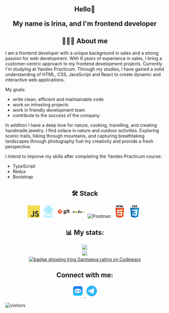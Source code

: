 <h2 align="center">
<p>Hello👋</p>
<p>My name is Irina, and I'm frontend developer</p>
</h2>

<h2 align="center">👨🏼‍💻 About me</h2>
<div>
I am a frontend developer with a unique background in sales and a strong passion for web development. With 6 years of experience in sales, I bring a customer-centric approach to my frontend development projects.
Currently I'm studying at Yandex Practicum. Through my studies, I have gained a solid understanding of HTML, CSS, JavaScript and React to create dynamic and interactive web applications.
</div>

My goals:
* write clean, efficient and maintainable code
* work on intresting projects
* work in friendly development team
* contribute to the success of the company

In addition I have a deep love for nature, cooking, travelling, and creating handmade jewelry. I find solace in nature and outdoor activities. Exploring scenic trails, hiking through mountains, and capturing breathtaking landscapes through photography fuel my creativity and provide a fresh perspective.

I intend to improve my skills after completing the Yandex Practicum course:
* TypeScript
* Redux
* Bootstrap

<h2 align="center">🛠️ Stack</h2>
<div align="center">
  <img src="https://github.com/devicons/devicon/blob/master/icons/javascript/javascript-original.svg" title="JS" alt="JS" width="40" height="40"/>&nbsp;
  <img src="https://github.com/devicons/devicon/blob/master/icons/react/react-original-wordmark.svg" title="git" alt="git" width="40" height="40"/>&nbsp;
  <img src="https://github.com/devicons/devicon/blob/master/icons/git/git-original-wordmark.svg" title="git" alt="git" width="40" height="40"/>&nbsp;
  <img src="https://github.com/devicons/devicon/blob/master/icons/nodejs/nodejs-original-wordmark.svg" title="NodeJS" alt="NodeJS" width="40" height="40"/>&nbsp;
<!--   <img src="https://github.com/devicons/devicon/blob/master/icons/express/express-original-wordmark.svg" title="Express"  alt="Express" width="40" height="40"/>&nbsp; -->
  <img src="https://www.vectorlogo.zone/logos/getpostman/getpostman-icon.svg" title="Postman"  alt="Postman" width="40" height="40"/>&nbsp;
<!--   <img src="https://github.com/devicons/devicon/blob/master/icons/webpack/webpack-original.svg" title="figma" alt="webpack" width="40" height="40"/>&nbsp; -->
  <img src="https://github.com/devicons/devicon/blob/master/icons/html5/html5-original-wordmark.svg" title="HTML" alt="HTML" width="40" height="40"/>&nbsp;
  <img src="https://github.com/devicons/devicon/blob/master/icons/css3/css3-original-wordmark.svg" title="css" alt="css" width="40" height="40"/>&nbsp;
<!--   <img src="https://github.com/devicons/devicon/blob/master/icons/figma/figma-original.svg" title="figma" alt="figma" width="40" height="40"/>&nbsp; -->
 </div>

<h2 align="center">📊 My stats:</h2>
<div align="center">
  <a href="https://git.io/streak-stats" target="_blank"><img src="http://github-readme-streak-stats.herokuapp.com?user=IrinaGarmaeva&theme=dark&background=000000" width="400px"/></a>
<br>
  <img src="https://github-readme-stats.vercel.app/api/top-langs/?username=IrinaGarmaeva&layout=compact&theme=vision-friendly-dark" width="400px"/>
  <br>
  <a href="https://www.codewars.com/users/IrinaGarmaeva" target="_blank"><img src="https://www.codewars.com/users/IrinaGarmaeva/badges/large" alt="badge showing Irina Garmaeva rating on Codewars"></a>
  <br>

[//]: # (  Solve <b>...</b> tasks on <a href="https://www.codewars.com/users/IrinaGarmaeva">Codewars</a>, <b>...</b> - on <a href="">...</a>)
</div>

<h2 align="center">Connect with me:</h2>
<div align="center">
  <a href="mailto:garmaeva-i@mail.ru" target="_blank">
    <img src="./src/mailIcon.svg" alt="IrinaGarmaeva" height="40" width="40">
  </a>
  <a href="https://t.me/itokyo9" target="_blank">
    <img src="./src/telegramIcon.svg" alt="IrinaGarmaeva" height="40" width="40">
  </a>
</div>

![visitors](https://komarev.com/ghpvc/?username=IrinaGarmaeva&label=visitors&color=blue)
